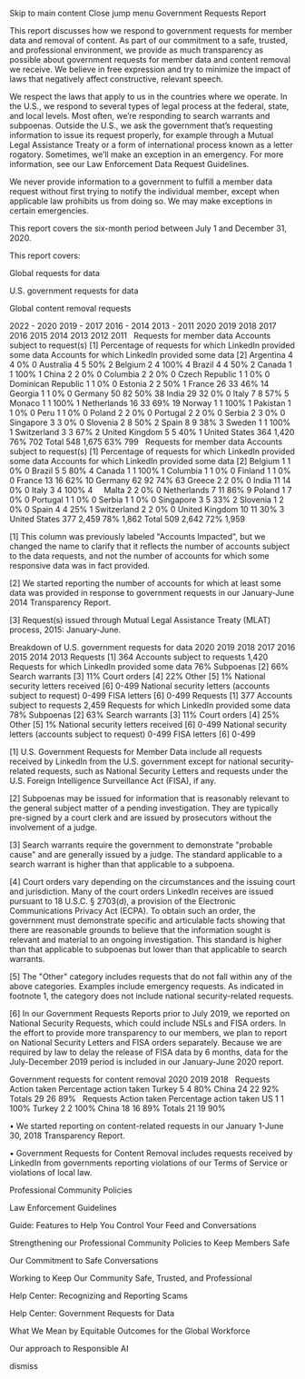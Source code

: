Skip to main content
Close jump menu
Government Requests Report


This report discusses how we respond to government requests for member data and removal of content. As part of our commitment to a safe, trusted, and professional environment, we provide as much transparency as possible about government requests for member data and content removal we receive. We believe in free expression and try to minimize the impact of laws that negatively affect constructive, relevant speech.

We respect the laws that apply to us in the countries where we operate. In the U.S., we respond to several types of legal process at the federal, state, and local levels. Most often, we’re responding to search warrants and subpoenas. Outside the U.S., we ask the government that’s requesting information to issue its request properly, for example through a Mutual Legal Assistance Treaty or a form of international process known as a letter rogatory. Sometimes, we’ll make an exception in an emergency. For more information, see our Law Enforcement Data Request Guidelines.

We never provide information to a government to fulfill a member data request without first trying to notify the individual member, except when applicable law prohibits us from doing so. We may make exceptions in certain emergencies.

This report covers the six-month period between July 1 and December 31, 2020.


This report covers:

Global requests for data

U.S. government requests for data

Global content removal requests

2022 - 2020
2019 - 2017
2016 - 2014
2013 - 2011
2020
2019
2018
2017
2016
2015
2014
2013
2012
2011
 	Requests for member data	Accounts subject to request(s) [1]	Percentage of requests for which LinkedIn provided some data
	Accounts for which LinkedIn provided some data [2]
Argentina	4	4	0%	0
Australia	4	5	50%	2
Belgium
	2	4	100%	4
Brazil
	4	4	50%	2
Canada
	1	1	100%	1
China	2	2	0%	0
Columbia
	2	2	0%	0
Czech Republic	1	1	0%	0
Dominican Republic	1	1	0%	0
Estonia	2	2	50%	1
France
	26	33	46%	14
Georgia	1	1	0%	0
Germany
	50	82	50%	38
India
	29	32	0%	0
Italy
	7	8	57%	5 
Monaco
	1	1	100%	1
Netherlands
	16	33	69%	19
Norway
	1	1	100%	1
Pakistan	1	1	0%	0
Peru	1	1	0%	0
Poland	2	2	0%	0
Portugal	2	2	0%	0
Serbia	2	3	0%	0
Singapore	3	3	0%	0
Slovenia	2	8	50%	2
Spain	8	9	38%	3
Sweden	1	1	100%	1
Switzerland	3	3	67%	2
United Kingdom	5	5	40%	1
United States	364	1,420	76%	702
Total	548	1,675	63%	799
 	Requests for member data	Accounts subject to request(s) [1]	Percentage of requests for which LinkedIn provided some data
	Accounts for which LinkedIn provided some data [2]
Belgium
	1	1	0%	0
Brazil
	5	5	80%	4
Canada
	1	1	100%	1
Columbia
	1	1	0%	0
Finland
	1	1	0%	0
France
	13	16	62%	10
Germany
	62	92	74%	63
Greece
	2	2	0%	0
India
	11	14	0%	0
Italy
	3	4	100%	4    
Malta
	2	2	0%	0
Netherlands
	7	11	86%	9
Poland
	1	7	0%	0
Portugal	1	1	0%	0
Serbia	1	1	0%	0
Singapore	3	5	33%	2
Slovenia	1	2	0%	0
Spain	4	4	25%	1
Switzerland	2	2	0%	0
United Kingdom	10	11	30%	3
United States	377	2,459	78%	1,862
Total	509	2,642	72%	1,959

[1] This column was previously labeled "Accounts Impacted", but we changed the name to clarify that it reflects the number of accounts subject to the data requests, and not the number of accounts for which some responsive data was in fact provided.


[2] We started reporting the number of accounts for which at least some data was provided in response to government requests in our January-June 2014 Transparency Report.

[3] Request(s) issued through Mutual Legal Assistance Treaty (MLAT) process, 2015: January-June.

Breakdown of U.S. government requests for data
2020
2019
2018
2017
2016
2015
2014
2013
Requests [1]	364
Accounts subject to requests	1,420
Requests for which LinkedIn provided some data	76%
Subpoenas [2]	66%
Search warrants [3]	11%
Court orders [4]	22%
Other [5]	1%
National security letters received [6]	0-499
National security letters (accounts subject to request)
	0-499
FISA letters [6]	0-499
Requests [1]	377
Accounts subject to requests	2,459
Requests for which LinkedIn provided some data	78%
Subpoenas [2]	63%
Search warrants [3]	11%
Court orders [4]	25%
Other [5]	1%
National security letters received [6]	0-499
National security letters (accounts subject to request)
	0-499
FISA letters [6]	0-499

[1] U.S. Government Requests for Member Data include all requests received by LinkedIn from the U.S. government except for national security-related requests, such as National Security Letters and requests under the U.S. Foreign Intelligence Surveillance Act (FISA), if any.



[2] Subpoenas may be issued for information that is reasonably relevant to the general subject matter of a pending investigation. They are typically pre-signed by a court clerk and are issued by prosecutors without the involvement of a judge.



[3] Search warrants require the government to demonstrate "probable cause" and are generally issued by a judge. The standard applicable to a search warrant is higher than that applicable to a subpoena.


[4] Court orders vary depending on the circumstances and the issuing court and jurisdiction. Many of the court orders LinkedIn receives are issued pursuant to 18 U.S.C. § 2703(d), a provision of the Electronic Communications Privacy Act (ECPA). To obtain such an order, the government must demonstrate specific and articulable facts showing that there are reasonable grounds to believe that the information sought is relevant and material to an ongoing investigation. This standard is higher than that applicable to subpoenas but lower than that applicable to search warrants.




[5] The "Other" category includes requests that do not fall within any of the above categories. Examples include emergency requests. As indicated in footnote 1, the category does not include national security-related requests.



[6] In our Government Requests Reports prior to July 2019, we reported on National Security Requests, which could include NSLs and FISA orders. In the effort to provide more transparency to our members, we plan to report on National Security Letters and FISA orders separately. Because we are required by law to delay the release of FISA data by 6 months, data for the July-December 2019 period is included in our January-June 2020 report.

Government requests for content removal
2020
2019
2018
 	Requests	Action taken	Percentage action taken
Turkey	5	4	80%
China	24	22	92%
Totals	29	26	89%
 	Requests	Action taken	Percentage action taken
US	1	1	100%
Turkey	2	2	100%
China	18	16	89%
Totals	21	19	90%

• We started reporting on content-related requests in our January 1-June 30, 2018 Transparency Report.


• Government Requests for Content Removal includes requests received by LinkedIn from governments reporting violations of our Terms of Service or violations of local law.

Professional Community Policies

Law Enforcement Guidelines

Guide: Features to Help You Control Your Feed and Conversations

Strengthening our Professional Community Policies to Keep Members Safe

Our Commitment to Safe Conversations

Working to Keep Our Community Safe, Trusted, and Professional

Help Center: Recognizing and Reporting Scams

Help Center: Government Requests for Data

What We Mean by Equitable Outcomes for the Global Workforce

Our approach to Responsible AI

dismiss